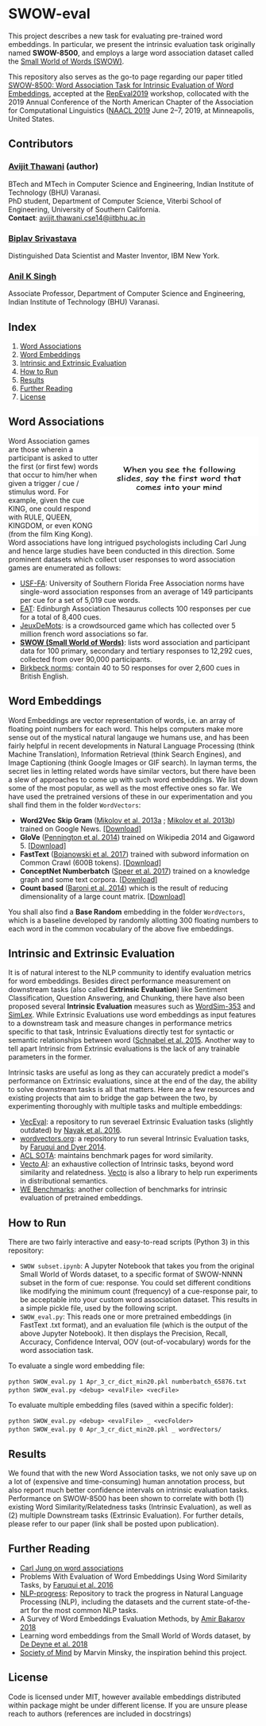 # SWOW-eval
This project describes a new task for evaluating pre-trained word embeddings. In particular, we present the intrinsic evaluation task originally named **SWOW-8500**, and employs a large word association dataset called the [Small World of Words (SWOW)](https://smallworldofwords.org/en/). 

This repository also serves as the go-to page regarding our paper titled [SWOW-8500: Word Association Task for Intrinsic Evaluation of Word Embeddings](https://www.aclweb.org/anthology/papers/W/W19/W19-2006/), accepted at the [RepEval2019](https://repeval2019.github.io/program/) workshop, collocated with the 2019 Annual Conference of the North American Chapter of the Association for Computational Linguistics ([NAACL 2019](https://naacl2019.org) June 2–7, 2019, at Minneapolis, United States.

## Contributors

### [Avijit Thawani](https://avi-jit.github.io/) (author)
BTech and MTech in Computer Science and Engineering, Indian Institute of Technology (BHU) Varanasi. <br>
PhD student, Department of Computer Science, Viterbi School of Engineering, University of Southern California. <br>
**Contact**: avijit.thawani.cse14@iitbhu.ac.in

### [Biplav Srivastava](https://researcher.watson.ibm.com/researcher/view.php?person=us-biplavs)
Distinguished Data Scientist and Master Inventor, IBM New York.

### [Anil K Singh](http://anilkumarsingh.me)
Associate Professor, Department of Computer Science and Engineering, Indian Institute of Technology (BHU) Varanasi.

## Index
1. [Word Associations](#word-associations)
2. [Word Embeddings](#word-embeddings)
3. [Intrinsic and Extrinsic Evaluation](#intrinsic-and-extrinsic-evaluation)
4. [How to Run](#how-to-run)
5. [Results](#results)
6. [Further Reading](#further-reading)
7. [License](#license)

## Word Associations
<img align="right" src="https://github.com/avi-jit/SWOW-eval/blob/master/wordgame.jpg" data-canonical-src="https://github.com/avi-jit/SWOW-eval/blob/master/wordgame.jpg" width="320" height="200"/>

Word Association games are those wherein a participant is asked to utter the first (or first few) words that occur to him/her when given a trigger / cue / stimulus word. For example, given the cue KING, one could respond with RULE, QUEEN, KINGDOM, or even KONG (from the film King Kong). Word associations have long intrigued psychologists including Carl Jung and hence large studies have been conducted in this direction. Some prominent datasets which collect user responses to word association games are enumerated as follows:<br>

* [USF-FA](http://w3.usf.edu/FreeAssociation/): University of Southern Florida Free Association norms have single-word association responses from an average of 149 participants per cue for a set of 5,019 cue words.
* [EAT](http://rali.iro.umontreal.ca/rali/?q=en/Textual%20Resources/EAT): Edinburgh Association Thesaurus collects 100 responses per cue for a total of 8,400 cues. 
* [JeuxDeMots](http://www.jeuxdemots.org/jdm-accueil.php): is a crowdsourced game which has collected over 5 million french word associations so far. 
* **[SWOW (Small World of Words)](https://smallworldofwords.org/en/project)**: lists word association and participant data for 100 primary, secondary and tertiary responses to 12,292 cues, collected from over 90,000 participants. 
* [Birkbeck norms](https://books.google.co.in/books?id=loDxzOXCRlYC&printsec=frontcover): contain 40 to 50 responses for over 2,600 cues in British English.


## Word Embeddings
Word Embeddings are vector representation of words, i.e. an array of floating point numbers for each word. This helps computers make more sense out of the mystical natural langauge we humans use, and has been fairly helpful in recent developments in Natural Language Processing (think Machine Translation), Information Retrieval (think Search Engines), and Image Captioning (think Google Images or GIF search). In layman terms, the secret lies in letting related words have similar vectors, but there have been a slew of approaches to come up with such word embeddings. We list down some of the most popular, as well as the most effective ones so far. We have used the pretrained versions of these in our experimentation and you shall find them in the folder `WordVectors`:
* **Word2Vec Skip Gram** ([Mikolov et al. 2013a](https://papers.nips.cc/paper/5021-distributed-representations-of-words-and-phrases-and-their-compositionality.pdf) ; [Mikolov et al. 2013b](https://arxiv.org/pdf/1301.3781.pdf)) trained on Google News. [[Download]](http://code.google.com/archive/p/word2vec/) 
* **GloVe** ([Pennington et al. 2014](https://www.aclweb.org/anthology/D14-1162)) trained on Wikipedia 2014 and Gigaword 5. [[Download]](http://nlp.stanford.edu/projects/glove/)
* **FastText** ([Bojanowski et al. 2017](https://aclweb.org/anthology/Q17-1010)) trained with subword information on Common Crawl (600B tokens). [[Download]](http://fasttext.cc/docs/en/english-vectors.html)
* **ConceptNet Numberbatch** ([Speer et al. 2017](https://arxiv.org/pdf/1612.03975.pdf)) trained on a knowledge graph and some text corpora. [[Download]](http://github.com/commonsense/conceptnet-numberbatch)
* **Count based** ([Baroni et al. 2014](https://www.aclweb.org/anthology/P14-1023)) which is the result of reducing dimensionality of a large count matrix. [[Download]](http://clic.cimec.unitn.it/dm/)

You shall also find a **Base Random** embedding in the folder `WordVectors`, which is a baseline developed by randomly allotting 300 floating numbers to each word in the common vocabulary of the above five embeddings.

## Intrinsic and Extrinsic Evaluation

It is of natural interest to the NLP community to identify evaluation metrics for word embeddings. Besides direct performance measurement on downstream tasks (also called **Extrinsic Evaluation**) like Sentiment Classification, Question Answering, and Chunking, there have also been proposed several **Intrinsic Evaluation** measures such as [WordSim-353](http://www.cs.technion.ac.il/~gabr/resources/data/wordsim353/) and [SimLex](https://fh295.github.io//simlex.html). While Extrinsic Evaluations use word embeddings as input features to a downstream task and measure changes in performance metrics specific to that task, Intrinsic Evaluations directly test for syntactic or semantic relationships between word ([Schnabel et al. 2015](https://www.aclweb.org/anthology/D15-1036). Another way to tell apart Intrinsic from Extrinsic evaluations is the lack of any trainable parameters in the former. 

Intrinsic tasks are useful as long as they can accurately predict a model's performance on Extrinsic evaluations, since at the end of the day, the ability to solve downstream tasks is all that matters. Here are a few resources and existing projects that aim to bridge the gap between the two, by experimenting thoroughly with multiple tasks and multiple embeddings:

* [VecEval](https://github.com/NehaNayak/veceval): a repository to run severael Extrinsic Evaluation tasks (slightly outdated) by [Nayak et al. 2016](https://cs.stanford.edu/~angeli/papers/2016-acl-veceval.pdf).
* [wordvectors.org](https://github.com/mfaruqui/eval-word-vectors): a repository to run several Intrinsic Evaluation tasks, by [Faruqui and Dyer 2014](https://www.manaalfaruqui.com/papers/acl14-vecdemo.pdf).
* [ACL SOTA](https://aclweb.org/aclwiki/Similarity_(State_of_the_art)): maintains benchmark pages for word similarity.
* [Vecto AI](https://github.com/vecto-ai/word-benchmarks): an exhaustive collection of Intrinsic tasks, beyond word similarity and relatedness. [Vecto](https://vecto.readthedocs.io/en/docs/tutorial/index.html) is also a library to help run experiments in distributional semantics.
* [WE Benchmarks](https://github.com/kudkudak/word-embeddings-benchmarks/): another collection of benchmarks for intrinsic evaluation of pretrained embeddings.

## How to Run
There are two fairly interactive and easy-to-read scripts (Python 3) in this repository:
* `SWOW subset.ipynb`: A Jupyter Notebook that takes you from the original Small World of Words dataset, to a specific format of SWOW-NNNN subset in the form of cue: response. You could set different conditions like modifying the minimum count (frequency) of a cue-response pair, to be acceptable into your custom word association dataset. This results in a simple pickle file, used by the following script.
* `SWOW_eval.py`: This reads one or more pretrained embeddings (in FastText .txt format), and an evaluation file (which is the output of the above Jupyter Notebook). It then displays the Precision, Recall, Accuracy, Confidence Interval, OOV (out-of-vocabulary) words for the word association task.

To evaluate a single word embedding file: 

`python SWOW_eval.py 1 Apr_3_cr_dict_min20.pkl numberbatch_65876.txt` <br>
`python SWOW_eval.py <debug> <evalFile> <vecFile>`

To evaluate multiple embedding files (saved within a specific folder):

`python SWOW_eval.py <debug> <evalFile> _ <vecFolder>` <br>
`python SWOW_eval.py 0 Apr_3_cr_dict_min20.pkl _ wordVectors/`

## Results
We found that with the new Word Association tasks, we not only save up on a lot of (expensive and time-consuming) human annotation process, but also report much better confidence intervals on intrinsic evaluation tasks. Performance on SWOW-8500 has been shown to correlate with both (1) existing Word Similarity/Relatedness tasks (Intrinsic Evaluation), as well as (2) multiple Downstream tasks (Extrinsic Evaluation). For further details, please refer to our paper (link shall be posted upon publication).

## Further Reading
* [Carl Jung on word associations](https://www.all-about-psychology.com/association-method.html)
* Problems With Evaluation of Word Embeddings Using Word Similarity Tasks, by [Faruqui et al. 2016](https://arxiv.org/pdf/1605.02276.pdf)
* [NLP-progress](http://nlpprogress.com/): Repository to track the progress in Natural Language Processing (NLP), including the datasets and the current state-of-the-art for the most common NLP tasks.
* A Survey of Word Embeddings Evaluation Methods, by [Amir Bakarov 2018](https://arxiv.org/pdf/1801.09536.pdf)
* Learning word embeddings from the Small World of Words dataset, by [De Deyne et al. 2018](https://simondedeyne.me/articles/2016.DeDeyne.Predicting%20human%20similarity%20judgements.COLING.pdf)
* [Society of Mind](https://en.wikipedia.org/wiki/Society_of_Mind) by Marvin Minsky, the inspiration behind this project.

## License
Code is licensed under MIT, however available embeddings distributed within package might be under different license. If you are unsure please reach to authors (references are included in docstrings)
